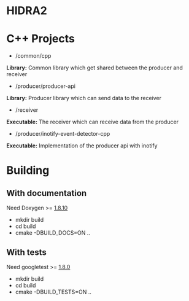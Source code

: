 # HIDRA2

# C++ Projects
 
 - /common/cpp
 
 **Library:** Common library which get shared between the producer and receiver 
 
 - /producer/producer-api
 
 **Library:** Producer library which can send data to the receiver
 
 - /receiver
 
 **Executable:** The receiver which can receive data from the producer
  
 - /producer/inotify-event-detector-cpp
 
 **Executable:** Implementation of the producer api with inotify


# Building

## With documentation

Need Doxygen >= [1.8.10](https://github.com/doxygen/doxygen/releases/tag/Release_1_8_11)

 - mkdir build
 - cd build
 - cmake -DBUILD_DOCS=ON ..

## With tests

Need googletest >= [1.8.0](https://github.com/google/googletest/releases/tag/release-1.8.0)

 - mkdir build
 - cd build
 - cmake -DBUILD_TESTS=ON ..
